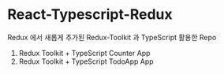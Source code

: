 # React-Typescript-Redux

Redux 에서 새롭게 추가된 Redux-Toolkit 과 TypeScript 활용한 Repo

1. Redux Toolkit + TypeScript Counter App
2. Redux Toolkit + TypeScript TodoApp App
